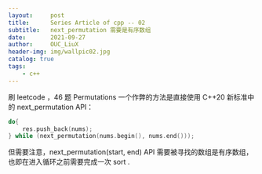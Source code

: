 ```yaml
---
layout:     post
title:      Series Article of cpp -- 02
subtitle:   next_permutation 需要是有序数组            
date:       2021-09-27
author:     OUC_LiuX
header-img: img/wallpic02.jpg
catalog: true
tags:     
    - c++ 
---     
```


刷 leetcode ，46 题 Permutations 一个作弊的方法是直接使用 C++20 新标准中的 next_permutation API：        
```c++    
do{
    res.push_back(nums);
} while (next_permutation(nums.begin(), nums.end()));       
```        
但需要注意，next_permutation(start, end) API 需要被寻找的数组是有序数组，也即在进入循环之前需要完成一次 sort .